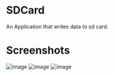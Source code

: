 # SDCard
An Application that writes data to sd card.
# Screenshots
![image](https://user-images.githubusercontent.com/88775253/148226993-2d9e6c41-d715-45b6-9518-f98bbcf02a83.png)
![image](https://user-images.githubusercontent.com/88775253/148227013-07e7596a-4b0c-414a-a904-3fa3eafbe291.png)
![image](https://user-images.githubusercontent.com/88775253/148227059-2afe5de2-c6b6-47da-95db-79bc45b1fda5.png)
